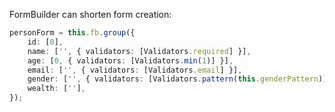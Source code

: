 FormBuilder can shorten form creation:

```typescript
personForm = this.fb.group({
    id: [0],
    name: ['', { validators: [Validators.required] }],
    age: [0, { validators: [Validators.min(1)] }],
    email: ['', { validators: [Validators.email] }],
    gender: ['', { validators: [Validators.pattern(this.genderPattern)] }],
    wealth: [''],
});
```